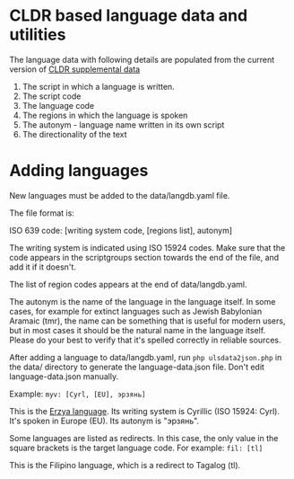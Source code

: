 CLDR based language data and utilities
======================================

The language data with following details are populated from the current version of [CLDR supplemental data](http://unicode.org/repos/cldr/trunk/common/supplemental/supplementalData.xml)
1. The script in which a language is written.
2. The script code
3. The language code
4. The regions in which the language is spoken
5. The autonym - language name written in its own script
6. The directionality of the text

Adding languages
================

New languages must be added to the data/langdb.yaml file.

The file format is:

ISO 639 code: [writing system code, [regions list], autonym]

The writing system is indicated using ISO 15924 codes. Make sure that the code appears in the scriptgroups section towards the end of the file, and add it if it doesn't.

The list of region codes appears at the end of data/langdb.yaml.

The autonym is the name of the language in the language itself. In some cases, for example for extinct languages such as Jewish Babylonian Aramaic (tmr), the name can be something that is useful for modern users, but in most cases it should be the natural name in the language itself. Please do your best to verify that it's spelled correctly in reliable sources.

After adding a language to data/langdb.yaml, run `php ulsdata2json.php` in the data/ directory to generate the language-data.json file. Don't edit language-data.json manually.

Example:
`myv: [Cyrl, [EU], эрзянь]`

This is the [Erzya language](https://en.wikipedia.org/wiki/Erzya_language). Its writing system is Cyrillic (ISO 15924: Cyrl). It's spoken in Europe (EU). Its autonym is "эрзянь".

Some languages are listed as redirects. In this case, the only value in the square brackets is the target language code. For example:
`fil: [tl]`

This is the Filipino language, which is a redirect to Tagalog (tl).
